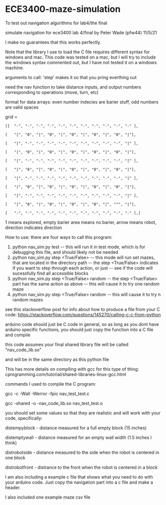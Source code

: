 # ECE3400-maze-simulation
To test out navigation algorithms for lab4/the final

simulate navigation for ece3400 lab 4/final
by Peter Wade (pfw44)
11/5/21

I make no guarantees that this works perfectly.

Note that the library I use to load the C file requires different syntax for windows and mac. This code was tested on a mac, but I will try to include the windows syntax commented out, but I have not tested it on a windows machine.

arguments to call: 'step' makes it so that you pring everthing out

need the nav function to take distance inputs, and output numbers corresponding to operations (move, turn, etc)

format for data arrays:
even number indecies are barier stuff, odd numbers are valid spaces

grid = 	

	[[	"-", "-", "-", "-", "-", "-", "-", "-", "-", "-", "-" ],

	[	"|", "0", "|", "0", "|", "0", "|", "0", "|", "0", "|"],
	
	[	"|", "-", "-", "-", "-", "-", "-", "-", "-", "-", "|" ],
	
	[	"|", "0", "|", "0", "|", "0", "|", "0", "|", "0", "|"],
	
	[	"|", "-", "-", "-", "-", "-", "-", "-", "-", "-", "|" ],
	
	[	"|", "0", "|", "0", "|", "0", "|", "0", "|", "0", "|"],
	
	[	"|", "-", "-", "-", "-", "-", "-", "-", "-", "-", "|" ],
	
	[	"|", "0", "|", "0", "|", "0", "|", "0", "|", "0", "|"],
	
	[	"|", "-", "-", "-", "-", "-", "-", "-", "-", "-", "|" ],
	
	[	"|", "0", "|", "0", "|", "0", "|", "0", "|", "^", "|"],
	
	[	"-", "-", "-", "-", "-", "-", "-", "-", "-", "-", "-" ],]

1 means explored, empty barier area means no barier, arrow means robot, direction indicates direction

How to use:
there are four ways to call this program:
1. python nav_sim.py test
-- this will run it in test mode, which is for debugging this file, and should likely not be needed
2. python nav_sim.py step <True/False> <relative directory path>
-- this mode will run set mazes, that are located in the directory path
-- the step <True/False> indicates if you want to step through each action, or just
-- see if the code will sucessfully find all accessible blocks
3. python nav_sim.py step <True/False> random
-- the step <True/False> part has the same action as above
-- this will cause it to try one random maze
4. python nav_sim.py step <True/False> random <n>
-- this will cause it to try n random mazes

see this stackoverflow post for info about how to produce a file from your C code: https://stackoverflow.com/questions/145270/calling-c-c-from-python
	
arduino code should just be C code in general, so as long as you dont have arduino specific functions, you should just copy the function into a C file and compile
	
this code assumes your final shared library file will be called "nav_code_lib.so"
	
and will be in the same directory as this python file
	
This has more details on compiling with gcc for this type of thing: cprogramming.com/tutorial/shared-libraries-linux-gcc.html

commands I used to compile the C program:
	
gcc -c -Wall -Werror -fpic nav_test_test.c
	
gcc -shared -o -nav_code_lib.so nav_test_test.o


you should set some values so that they are realistic and will work with your code, specifically:
	
distempyblock - distance measured for a full empty block (15 inches)
	
distemptywall - distance measured for an empty wall width (1.5 inches I think)
	
distrobotside - distance measured to the side when the robot is centered in one block
	
distrobotfront - distrance to the front when the robot is centered in a block


I am also including a example c file that shows what you need to do with your arduino code. Just copy the navigation part into a c file and make a header. 
	
I also included one example maze csv file
